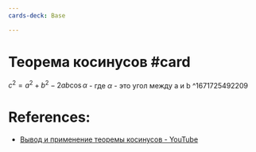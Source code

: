 ```yaml
---
cards-deck: Base

---
```


# Теорема косинусов #card
$c^2 = a^2 + b^2 - 2ab\cos\alpha$ - где $\alpha$ - это угол между a и b
^1671725492209

# References:
- [Вывод и применение теоремы косинусов - YouTube](https://www.youtube.com/watch?v=Z-YyPPVWlw0)
